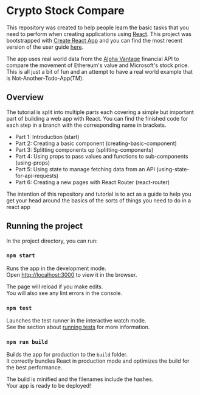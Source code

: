 # Crypto Stock Compare

This repository was created to help people learn the basic tasks that you need to perform when creating applications using [React](https://reactjs.org/). This project was bootstrapped with [Create React App](https://github.com/facebookincubator/create-react-app) and you can find the most recent version of the user guide [here](https://github.com/facebookincubator/create-react-app/blob/master/packages/react-scripts/template/README.md).

The app uses real world data from the [Alpha Vantage](https://www.alphavantage.co/) financial API to compare the movement of Ethereum's value and Microsoft's stock price. This is all just a bit of fun and an attempt to have a real world example that is Not-Another-Todo-App(TM).

## Overview

The tutorial is split into multiple parts each covering a simple but important part of building a web app with React. You can find the finished code for each step in a branch with the corresponding name in brackets.

- Part 1: Introduction (start)
- Part 2: Creating a basic component (creating-basic-component)
- Part 3: Splitting components up (splitting-components)
- Part 4: Using props to pass values and functions to sub-components (using-props)
- Part 5: Using state to manage fetching data from an API (using-state-for-api-requests)
- Part 6: Creating a new pages with React Router (react-router)

The intention of this repository and tutorial is to act as a guide to help you get your head around the basics of the sorts of things you need to do in a react app

## Running the project

In the project directory, you can run:

### `npm start`

Runs the app in the development mode.<br>
Open [http://localhost:3000](http://localhost:3000) to view it in the browser.

The page will reload if you make edits.<br>
You will also see any lint errors in the console.

### `npm test`

Launches the test runner in the interactive watch mode.<br>
See the section about [running tests](#running-tests) for more information.

### `npm run build`

Builds the app for production to the `build` folder.<br>
It correctly bundles React in production mode and optimizes the build for the best performance.

The build is minified and the filenames include the hashes.<br>
Your app is ready to be deployed!